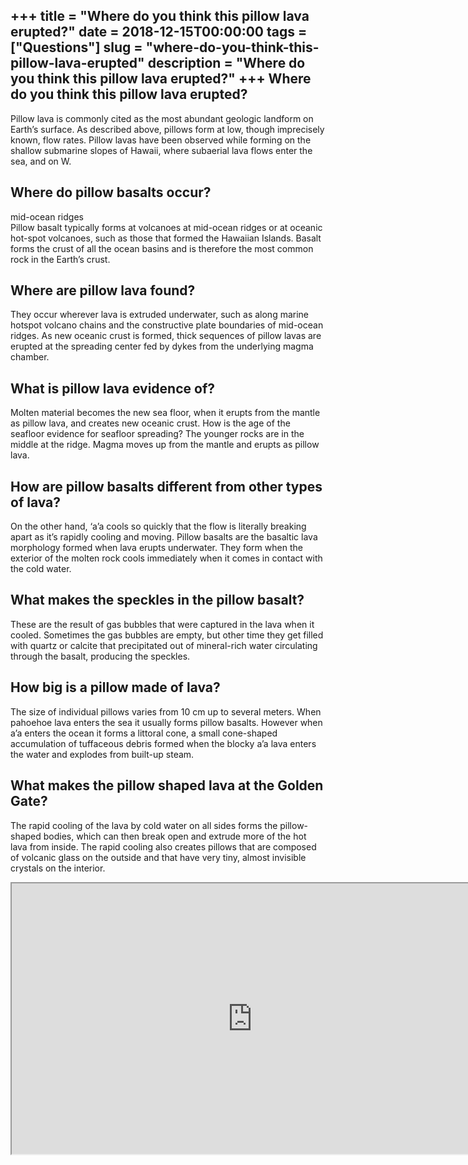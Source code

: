 +++
title = "Where do you think this pillow lava erupted?"
date = 2018-12-15T00:00:00
tags = ["Questions"]
slug = "where-do-you-think-this-pillow-lava-erupted"
description = "Where do you think this pillow lava erupted?"
+++
Where do you think this pillow lava erupted?
--------------------------------------------

Pillow lava is commonly cited as the most abundant geologic landform on Earth’s surface. As described above, pillows form at low, though imprecisely known, flow rates. Pillow lavas have been observed while forming on the shallow submarine slopes of Hawaii, where subaerial lava flows enter the sea, and on W.

Where do pillow basalts occur?
------------------------------

mid-ocean ridges  
Pillow basalt typically forms at volcanoes at mid-ocean ridges or at oceanic hot-spot volcanoes, such as those that formed the Hawaiian Islands. Basalt forms the crust of all the ocean basins and is therefore the most common rock in the Earth’s crust.

Where are pillow lava found?
----------------------------

They occur wherever lava is extruded underwater, such as along marine hotspot volcano chains and the constructive plate boundaries of mid-ocean ridges. As new oceanic crust is formed, thick sequences of pillow lavas are erupted at the spreading center fed by dykes from the underlying magma chamber.

What is pillow lava evidence of?
--------------------------------

Molten material becomes the new sea floor, when it erupts from the mantle as pillow lava, and creates new oceanic crust. How is the age of the seafloor evidence for seafloor spreading? The younger rocks are in the middle at the ridge. Magma moves up from the mantle and erupts as pillow lava.

How are pillow basalts different from other types of lava?
----------------------------------------------------------

On the other hand, ‘a’a cools so quickly that the flow is literally breaking apart as it’s rapidly cooling and moving. Pillow basalts are the basaltic lava morphology formed when lava erupts underwater. They form when the exterior of the molten rock cools immediately when it comes in contact with the cold water.

What makes the speckles in the pillow basalt?
---------------------------------------------

These are the result of gas bubbles that were captured in the lava when it cooled. Sometimes the gas bubbles are empty, but other time they get filled with quartz or calcite that precipitated out of mineral-rich water circulating through the basalt, producing the speckles.

How big is a pillow made of lava?
---------------------------------

The size of individual pillows varies from 10 cm up to several meters. When pahoehoe lava enters the sea it usually forms pillow basalts. However when a’a enters the ocean it forms a littoral cone, a small cone-shaped accumulation of tuffaceous debris formed when the blocky a’a lava enters the water and explodes from built-up steam.

What makes the pillow shaped lava at the Golden Gate?
-----------------------------------------------------

The rapid cooling of the lava by cold water on all sides forms the pillow-shaped bodies, which can then break open and extrude more of the hot lava from inside. The rapid cooling also creates pillows that are composed of volcanic glass on the outside and that have very tiny, almost invisible crystals on the interior.

<iframe allow="accelerometer; autoplay; clipboard-write; encrypted-media; gyroscope; picture-in-picture" allowfullscreen="" class="__youtube_prefs__  epyt-is-override  no-lazyload" data-no-lazy="1" data-origheight="433" data-origwidth="770" data-skipgform_ajax_framebjll="" height="433" id="_ytid_28674" loading="lazy" src="https://www.youtube.com/embed/st_2C_Wrw4A?enablejsapi=1&autoplay=0&cc_load_policy=0&cc_lang_pref=&iv_load_policy=1&loop=0&modestbranding=0&rel=1&fs=1&playsinline=0&autohide=2&theme=dark&color=red&controls=1&" title="YouTube player" width="770"></iframe>